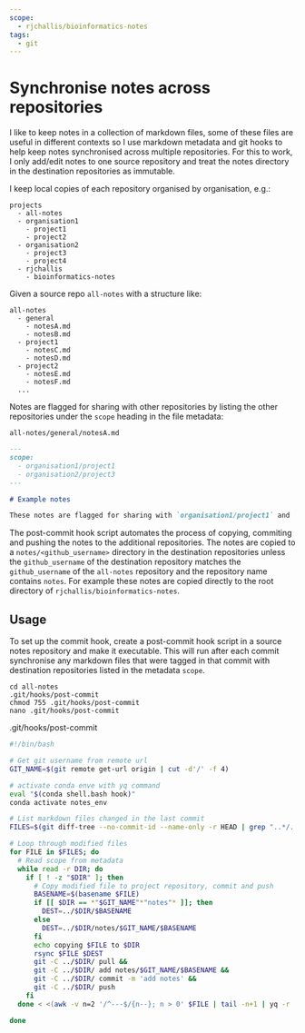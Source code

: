 ```yaml
---
scope:
  - rjchallis/bioinformatics-notes
tags:
  - git
---
```


# Synchronise notes across repositories

I like to keep notes in a collection of markdown files, some of these files are useful in different contexts so I use markdown metadata and git hooks to help keep notes synchronised across multiple repositories. For this to work, I only add/edit notes to one source repository and treat the notes directory in the destination repositories as immutable.

I keep local copies of each repository organised by organisation, e.g.:

```
projects
  - all-notes
  - organisation1
    - project1
    - project2
  - organisation2
    - project3
    - project4
  - rjchallis
    - bioinformatics-notes
```

Given a source repo `all-notes` with a structure like:

```
all-notes
  - general
    - notesA.md
    - notesB.md
  - project1
    - notesC.md
    - notesD.md
  - project2
    - notesE.md
    - notesF.md
  ...
```

Notes are flagged for sharing with other repositories by listing the other repositories under the `scope` heading in the file metadata:

`all-notes/general/notesA.md`

```markdown
---
scope:
  - organisation1/project1
  - organisation2/project3
---

# Example notes

These notes are flagged for sharing with `organisation1/project1` and `organisation2/project3`
```

The post-commit hook script automates the process of copying, commiting and pushing the notes to the additional repositories. The notes are copied to a `notes/<github_username>` directory in the destination repositories unless the `github_username` of the destination repository matches the `github_username` of the `all-notes` repository and the repository name contains `notes`. For example these notes are copied directly to the root directory of `rjchallis/bioinformatics-notes`.

## Usage

To set up the commit hook, create a post-commit hook script in a source notes repository and make it executable. This will run after each commit synchronise any markdown files that were tagged in that commit with destination repositories listed in the metadata `scope`.

```
cd all-notes
.git/hooks/post-commit
chmod 755 .git/hooks/post-commit
nano .git/hooks/post-commit
```

.git/hooks/post-commit

```bash
#!/bin/bash

# Get git username from remote url
GIT_NAME=$(git remote get-url origin | cut -d'/' -f 4)

# activate conda enve with yq command
eval "$(conda shell.bash hook)"
conda activate notes_env

# List markdown files changed in the last commit
FILES=$(git diff-tree --no-commit-id --name-only -r HEAD | grep "..*/..*\.md$")

# Loop through modified files
for FILE in $FILES; do
  # Read scope from metadata
  while read -r DIR; do
    if [ ! -z "$DIR" ]; then
      # Copy modified file to project repository, commit and push
      BASENAME=$(basename $FILE)
      if [[ $DIR == *"$GIT_NAME"*"notes"* ]]; then
        DEST=../$DIR/$BASENAME
      else
        DEST=../$DIR/notes/$GIT_NAME/$BASENAME
      fi
      echo copying $FILE to $DIR
      rsync $FILE $DEST
      git -C ../$DIR/ pull &&
      git -C ../$DIR/ add notes/$GIT_NAME/$BASENAME &&
      git -C ../$DIR/ commit -m 'add notes' &&
      git -C ../$DIR/ push
    fi
  done < <(awk -v n=2 '/^---$/{n--}; n > 0' $FILE | tail -n+1 | yq -r '.scope[]') 2> /dev/null

done
```
